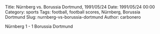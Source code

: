 Title: Nürnberg vs. Borussia Dortmund, 1991/05/24
Date: 1991/05/24 00:00
Category: sports
Tags: football, football scores, Nürnberg, Borussia Dortmund
Slug: nurnberg-vs-borussia-dortmund
Author: carbonero


Nürnberg 1 - 1 Borussia Dortmund
